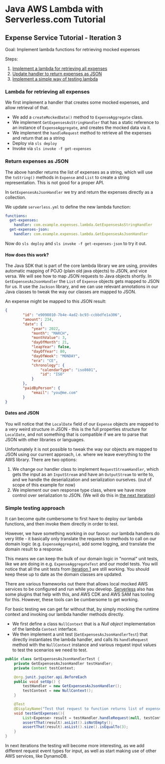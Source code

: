 # Java AWS Lambda with Serverless.com Tutorial 

## Expense Service Tutorial - Iteration 3

Goal: Implement lambda functions for retrieving mocked expenses

Steps:
1. [Implement a lambda for retrieving all expenses](#lambda-for-retrieving-all-expenses)
2. [Update handler to return expenses as JSON](#return-expenses-as-json)
3. [Implement a simple way of testing lambda](#simple-testing-approach)

### Lambda for retrieving all expenses
We first implement a handler that creates some mocked expenses, and allow retrieval of that.

* We add a `createMockedData()` method to `ExpenseAggregate` class.
* We implement `GetExpensesAsStringHandler` that has a static reference to an instance of `ExpenseAggregate`, and creates the mocked data via it. 
* We implement the `handleRequest` method to retrieve all the expenses and return that as a string 
* Deploy via `sls deploy`
* Invoke via `sls invoke -f get-expenses`

### Return expenses as JSON
The above handler returns the list of expenses as a string, which will use the `toString()` methods in `Expense` and `List` to create a string representation. This is not good for a proper API.

In `GetExpensesAsJsonHandler` we try and return the expenses directly as a collection. 

We update `serverless.yml` to define the new lambda function:
```yaml
functions:
  get-expenses:
    handler: com.example.expenses.lambda.GetExpensesAsStringHandler
  get-expenses-json:
    handler: com.example.expenses.lambda.GetExpensesAsJsonHandler
```

Now do `sls deploy` and `sls invoke -f get-expenses-json` to try it out.

#### How does this work?
The Java SDK that is part of the core lambda library we are using, provides automatic mapping of POJO (plain old java objects) to JSON, and vice versa. We will see how to map JSON requests to Java objects shortly. In `GetExpensesAsJsonHandler` the `List` of `Expense` objects gets mapped to JSON for us. It use the `Jackson` library, and we can use relevant annotations in our Java classes to tweak the way our classes are mapped to JSON.

An expense might be mapped to this JSON result:
```json
{
        "id": "e9098010-7b4e-4ad2-bc93-ccbbdfe1a306",
        "amount": 234,
        "date": {
            "year": 2022,
            "month": "MARCH",
            "monthValue": 3,
            "dayOfMonth": 21,
            "leapYear": false,
            "dayOfYear": 80,
            "dayOfWeek": "MONDAY",
            "era": "CE",
            "chronology": {
                "calendarType": "iso8601",
                "id": "ISO"
            }
        },
        "paidByPerson": {
            "email": "you@me.com"
        }
}
```

#### Dates and JSON
You will notice that the `LocalDate` field of our `Expense` objects are mapped to a very weird structure in JSON - this is the full properties structure for `LocalDate`, and not something that is compatible if we are to parse that JSON with other libraries or languages. 

Unfortunately it is not possible to tweak the way our objects are mapped to JSON using our current approach, i.e. where we leave everything to the AWS library. There are two options:

1. We change our handler class to implement `RequestStreamHandler`, which gets the input as an `InputStream` and have an `OutputStream` to write to, and we handle the deserialization and serialization ourselves. (out of scope of this example for now)
2. We implement our own response type class, where we have more control over serialization to JSON. (We will do this in [the next iteration](../expenses-4))


### Simple testing approach
It can become quite cumbersome to first have to deploy our lambda functions, and then invoke them directly in order to test.

However, we have something working in our favour: our lambda handlers do very little - it basically only translate the requests to methods to call on our domain logic (e.g. `ExpenseAggregate`), add some logging, and translate the domain result to a response. 

This means we can keep the bulk of our domain logic in "normal" unit tests, like we are doing in e.g. `ExpenseAggregateTest` and our model tests. You will notice that all the unit tests from [iteration 1](../expenses-1) are still working. You should keep these up to date as the domain classes are updated.

There are various frameworks out there that allows local mocked AWS services to be configured and run while you develop. [Serverless](https://serverless.com) also has some plugins that help with this, and AWS CDK and AWS SAM has tooling for this. However, these tools can be cumbersome to get working.

For basic testing we can get far without that, by simply mocking the runtime context and invoking our lambda handler methods directly.

* We first define a class `NullContext` that is a *Null object* implementation of the lambda `Context` interface.
* We then implement a unit test (`GetExpensesAsJsonHandlerTest`) that directly instantiates the lambda handler, and calls its `handleRequest` method with the `NullContext` instance and various request input values to test the scenarios we need to test.

```java
public class GetExpensesAsJsonHandlerTest {
    private GetExpensesAsJsonHandler testHandler;
    private Context testContext;

    @org.junit.jupiter.api.BeforeEach
    public void setUp() {
        testHandler = new GetExpensesAsJsonHandler();
        testContext = new NullContext();
    }

    @Test
    @DisplayName("Test that request to function returns list of expenses")
    void testGetExpenses(){
        List<Expense> result = testHandler.handleRequest(null, testContext);
        assertThat(result).asList().isNotEmpty();
        assertThat(result).asList().size().isEqualTo(3);
    }
}
```

In next iterations the testing will become more interesting, as we add different request event types for input, as well as start making use of other AWS services, like DynamoDB.